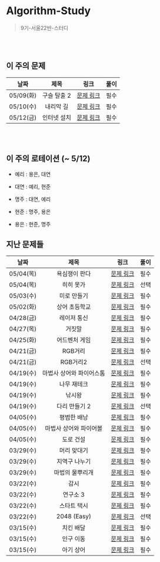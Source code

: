 # Algorithm-Study
> 9기-서울22반-스터디


<br></br>
## 이 주의 문제
| 날짜 | 제목 | 링크 | 풀이 |
| :---: | :---: | :---: | :---: |
| 05/09(화) | 구슬 탈출 2 | [문제 링크](https://www.acmicpc.net/problem/13460) | 필수 |
| 05/10(수) | 내리막 길 | [문제 링크](https://www.acmicpc.net/problem/1520) | 필수 |
| 05/12(금) | 인터넷 설치 | [문제 링크](https://www.acmicpc.net/problem/1800) | 필수 |

<br></br>

## 이 주의 로테이션 (~ 5/12)

- 예리 : 용은, 대연

- 대연 : 예리, 현준

- 명주 : 대연, 예리

- 현준 : 명주, 용은

- 용은 : 현준, 명주


## 지난 문제들
| 날짜 | 제목 | 링크 | 풀이 |
| :---: | :---: | :---: | :---: |
| 05/04(목) | 욕심쟁이 판다 | [문제 링크](https://www.acmicpc.net/problem/1937) | 필수 |
| 05/04(목) | 히히 못가 | [문제 링크](https://www.acmicpc.net/problem/24515) | 선택 |
| 05/03(수) | 미로 만들기 | [문제 링크](https://www.acmicpc.net/problem/2665) | 필수 |
| 05/02(화) | 상어 초등학교 | [문제 링크](https://www.acmicpc.net/problem/21608) | 필수 |
| 04/28(금) | 레이저 통신 | [문제 링크](https://www.acmicpc.net/problem/6087) | 필수 |
| 04/27(목) | 거짓말 | [문제 링크](https://www.acmicpc.net/problem/1043) | 필수 |
| 04/25(화) | 어드벤처 게임 | [문제 링크](https://www.acmicpc.net/problem/2310) | 필수 |
| 04/21(금) | RGB거리 | [문제 링크](https://www.acmicpc.net/problem/1149) | 필수 |
| 04/21(금) | RGB거리2 | [문제 링크](https://www.acmicpc.net/problem/17404) | 선택 |
| 04/19(수) | 마법사 상어와 파이어스톰 | [문제 링크](https://www.acmicpc.net/problem/20058) | 필수 |
| 04/19(수) | 나무 재테크 | [문제 링크](https://www.acmicpc.net/problem/16235) | 필수 |
| 04/19(수) | 낚시왕 | [문제 링크](https://www.acmicpc.net/problem/17143) | 필수 |
| 04/19(수) | 다리 만들기 2 | [문제 링크](https://www.acmicpc.net/problem/17472) | 선택 |
| 04/05(수) | 평범한 배낭 | [문제 링크](https://www.acmicpc.net/problem/12865) | 필수 |
| 04/05(수) | 마법사 상어와 파이어볼 | [문제 링크](https://www.acmicpc.net/problem/20056) | 필수 |
| 04/05(수) | 도로 건설 | [문제 링크](https://pro.mincoding.co.kr/problem-step/7/level/106/detail/dijkstra_temp2) | 필수 |
| 03/29(수) | 머리 맞대기 | [문제 링크](https://pro.mincoding.co.kr/problem-step/7/level/108/detail/M4_04) | 필수 |
| 03/29(수) | 지역구 나누기 | [문제 링크](https://pro.mincoding.co.kr/enterprise/contest/ssafy_9/275/problem/A%ED%98%95_%EA%B8%B0%EC%B6%9C3) | 필수 |
| 03/29(수) | 마법의 물뿌리개 | [문제 링크](https://pro.mincoding.co.kr/enterprise/contest/ssafy_9/275/problem/A%ED%98%95_%EA%B8%B0%EC%B6%9C4) | 필수 |
| 03/22(수) | 감시 | [문제 링크](https://www.acmicpc.net/problem/15683) | 필수 |
| 03/22(수) | 연구소 3 | [문제 링크](https://www.acmicpc.net/problem/17142) | 필수 |
| 03/22(수) | 스타트 택시 | [문제 링크](https://www.acmicpc.net/problem/19238) | 필수 |
| 03/22(수) | 2048 (Easy) | [문제 링크](https://www.acmicpc.net/problem/12100) | 선택 |
| 03/15(수) | 치킨 배달 | [문제 링크](https://www.acmicpc.net/problem/15686) | 필수 |
| 03/15(수) | 인구 이동 | [문제 링크](https://www.acmicpc.net/problem/16234) | 필수 |
| 03/15(수) | 아기 상어 | [문제 링크](https://www.acmicpc.net/problem/16236) | 필수 |
